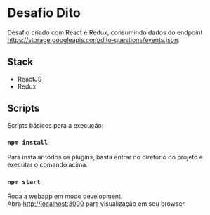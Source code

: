 # Desafio Dito
Desafio criado com React e Redux, consumindo dados do endpoint https://storage.googleapis.com/dito-questions/events.json.

## Stack
* ReactJS
* Redux

## Scripts
Scripts básicos para a execução:

### `npm install`
Para instalar todos os plugins, basta entrar no diretório do projeto e executar o comando acima.

### `npm start`
Roda a webapp em modo development.<br>
Abra [http://localhost:3000](http://localhost:3000) para visualização em seu browser.
